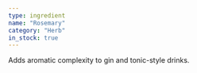 ```yaml
---
type: ingredient
name: "Rosemary"
category: "Herb"
in_stock: true
---
```


Adds aromatic complexity to gin and tonic-style drinks.
